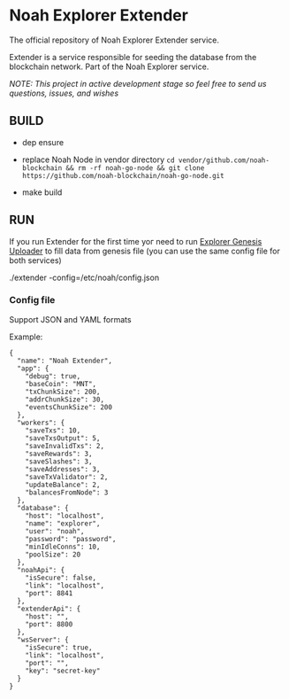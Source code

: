 # Noah Explorer Extender

The official repository of Noah Explorer Extender service.

Extender is a service responsible for seeding the database from the blockchain network. Part of the Noah Explorer service.

_NOTE: This project in active development stage so feel free to send us questions, issues, and wishes_

## BUILD

- dep ensure

- replace Noah Node in vendor directory ```cd vendor/github.com/noah-blockchain && rm -rf noah-go-node && git clone https://github.com/noah-blockchain/noah-go-node.git```

- make build

## RUN

If you run Extender for the first time yoг need to run  [Explorer Genesis Uploader](https://github.com/noah-blockchain/explorer-genesis-uploader)
to fill data from genesis file (you can use the same config file for both services)

./extender -config=/etc/noah/config.json

### Config file

Support JSON and YAML formats 

Example:

```
{
  "name": "Noah Extender",
  "app": {
    "debug": true,
    "baseCoin": "MNT",
    "txChunkSize": 200,
    "addrChunkSize": 30,
    "eventsChunkSize": 200
  },
  "workers": {
    "saveTxs": 10,
    "saveTxsOutput": 5,
    "saveInvalidTxs": 2,
    "saveRewards": 3,
    "saveSlashes": 3,
    "saveAddresses": 3,
    "saveTxValidator": 2,
    "updateBalance": 2,
    "balancesFromNode": 3
  },
  "database": {
    "host": "localhost",
    "name": "explorer",
    "user": "noah",
    "password": "password",
    "minIdleConns": 10,
    "poolSize": 20
  },
  "noahApi": {
    "isSecure": false,
    "link": "localhost",
    "port": 8841
  },
  "extenderApi": {
    "host": "",
    "port": 8800
  },
  "wsServer": {
    "isSecure": true,
    "link": "localhost",
    "port": "",
    "key": "secret-key"
  }
}
```
